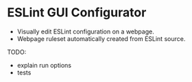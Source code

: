 # ESLint GUI Configurator #

  - Visually edit ESLint configuration on a webpage.
  - Webpage ruleset automatically created from ESLint source.


TODO:
 - explain run options
 - tests
